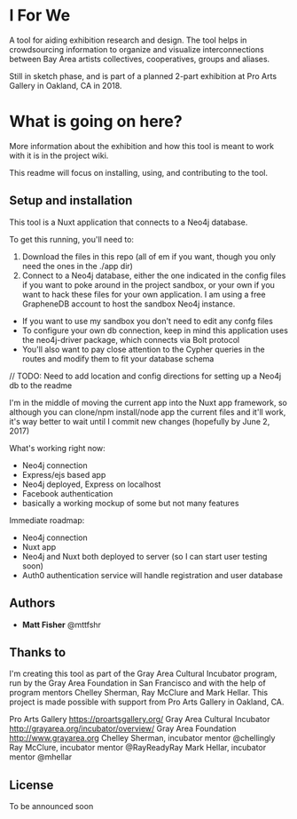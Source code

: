 

# I For We

A tool for aiding exhibition research and design. The tool helps in crowdsourcing information to organize and visualize interconnections between Bay Area artists collectives, cooperatives, groups and aliases.

Still in sketch phase, and is part of a planned 2-part exhibition at Pro Arts Gallery in Oakland, CA in 2018.

# What is going on here?

More information about the exhibition and how this tool is meant to work with it is in the project wiki.

This readme will focus on installing, using, and contributing to the tool.

## Setup and installation
This tool is a Nuxt application that connects to a Neo4j database.

To get this running, you'll need to:

1. Download the files in this repo (all of em if you want, though you  only need the ones in the ./app dir)
2. Connect to a Neo4j database, either the one indicated in the config files if you want to poke around in the project sandbox, or your own if you want to hack these files for your own application. I am using a free GrapheneDB account to host the sandbox Neo4j instance.
- If you want to use my sandbox you don't need to edit any confg files
- To configure your own db connection, keep in mind this application uses the neo4j-driver package, which connects via Bolt protocol
- You'll also want to pay close attention to the Cypher queries in the routes and modify them to fit your database schema

// TODO: Need to add location and config directions for setting up a Neo4j db to the readme

I'm in the middle of moving the current app into the Nuxt app framework, so although you can clone/npm install/node app the current files and it'll work, it's way better to wait until I commit new changes (hopefully by June 2, 2017)

What's working right now:
- Neo4j connection
- Express/ejs based app
- Neo4j deployed, Express on localhost
- Facebook authentication
- basically a working mockup of some but not many features

Immediate roadmap:
- Neo4j connection
- Nuxt app
- Neo4j and Nuxt both deployed to server (so I can start user testing soon)
- Auth0 authentication service will handle registration and user database


## Authors

* **Matt Fisher** @mttfshr

## Thanks to

I'm creating this tool as part of the Gray Area Cultural Incubator program, run by the Gray Area Foundation in San Francisco and with the help of program mentors Chelley Sherman, Ray McClure and Mark Hellar. This project is made possible with support from Pro Arts Gallery in Oakland, CA.

Pro Arts Gallery https://proartsgallery.org/
Gray Area Cultural Incubator http://grayarea.org/incubator/overview/
Gray Area Foundation http://www.grayarea.org
Chelley Sherman, incubator mentor @chellingly
Ray McClure, incubator mentor @RayReadyRay
Mark Hellar, incubator mentor @mhellar

## License

To be announced soon
